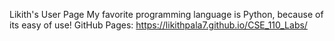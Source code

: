 Likith's User Page
My favorite programming language is Python, because of its easy of use!
GitHub Pages: https://likithpala7.github.io/CSE_110_Labs/